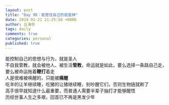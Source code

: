 ```yaml
---
layout: post
title: "Day 98：能管住自己的就是神"
date: 2024-01-21 21:25:58 +0800
author: 丘海东 
tags: daily
comments: true
categories: personal
published: true
---
```

能控制自己的思想与行为，就是圣人  
不自我管教，就会被他人、被生活**管教**，命运就是如此，要么选择一条路自己走，要么被命运拖着**鞭打**着走  
人是很难被唤醒的，只能被**痛醒**  
吃羊的让羊继续睡，吃猪的让猪继续睡，别吵醒它们，否则生物链就断了  
高手很早就知道什么最重要，而普通人需要半辈子抽打才能够醒悟  
历经世事人生之多艰，回首已不再是黑发少年
